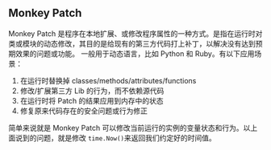## Monkey Patch

Monkey Patch 是程序在本地扩展、或修改程序属性的一种方式。是指在运行时对类或模块的动态修改，其目的是给现有的第三方代码打上补丁，以解决没有达到预期效果的问题或功能。 一般用于动态语言，比如 Python 和 Ruby。有以下应用场景：

1. 在运行时替换掉 classes/methods/attributes/functions
2. 修改/扩展第三方 Lib 的行为，而不依赖源代码
3. 在运行时将 Patch 的结果应用到内存中的状态
4. 修复原来代码存在的安全问题或行为修正

简单来说就是 Monkey Patch 可以修改当前运行的实例的变量状态和行为。以上面说到的问题，就是修改 `time.Now()`来返回我们约定好的时间值。

